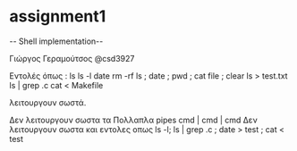 # assignment1

-- Shell implementation-- 

Γιώργος Γεραμούτσος
@csd3927


Εντολές όπως :
    ls 
    ls -l
    date 
    rm -rf 
    ls ; date ; pwd ; cat file ; clear 
    ls > test.txt
    ls | grep .c
    cat < Makefile
    
λειτουργουν σωστά.

Δεν λειτουργουν σωστα τα Πολλαπλα pipes cmd | cmd | cmd
Δεν λειτουργουν σωστα και εντολες οπως ls -l; ls | grep .c ; date > test ; cat < test





